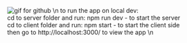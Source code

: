 ![gif for github](https://github.com/almej21/moveo-remote_sessions_task/assets/101586426/7f8a8482-3cb4-404f-b20f-bdc527f7a190) \n
to run the app on local dev:   
cd to server folder and run: npm run dev - to start the server   
cd to client folder and run: npm start - to start the client side   
then go to http://localhost:3000/ to view the app \n

